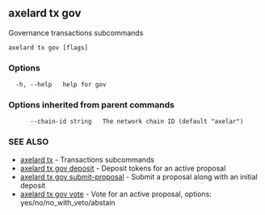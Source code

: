 ## axelard tx gov

Governance transactions subcommands

```
axelard tx gov [flags]
```

### Options

```
  -h, --help   help for gov
```

### Options inherited from parent commands

```
      --chain-id string   The network chain ID (default "axelar")
```

### SEE ALSO

- [axelard tx](axelard_tx.md)	 - Transactions subcommands
- [axelard tx gov deposit](axelard_tx_gov_deposit.md)	 - Deposit tokens for an active proposal
- [axelard tx gov submit-proposal](axelard_tx_gov_submit-proposal.md)	 - Submit a proposal along with an initial deposit
- [axelard tx gov vote](axelard_tx_gov_vote.md)	 - Vote for an active proposal, options: yes/no/no_with_veto/abstain
